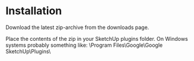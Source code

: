 # Installation #
Download the latest zip-archive from the downloads page.

Place the contents of the zip in your SketchUp plugins folder. On Windows systems probably something like: \Program Files\Google\Google SketchUp\Plugins\